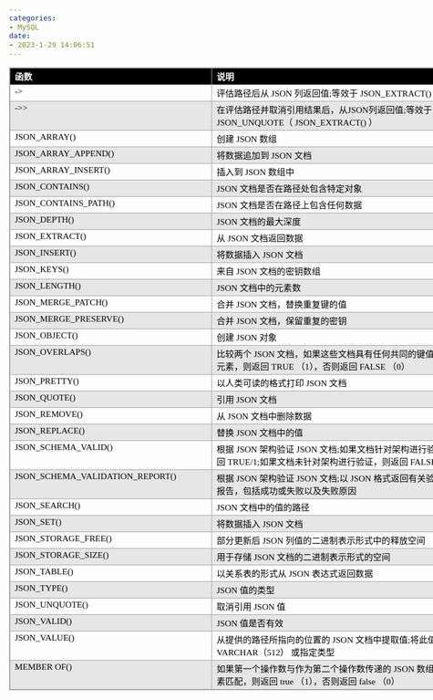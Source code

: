 ```yaml
---
categories:
- MySQL
date:
- 2023-1-29 14:06:51
---
```


<html xmlns:o="urn:schemas-microsoft-com:office:office"
xmlns:dt="uuid:C2F41010-65B3-11d1-A29F-00AA00C14882"
xmlns="http://www.w3.org/TR/REC-html40">

<head>
<meta http-equiv=Content-Type content="text/html; charset=utf-8">
<meta name=ProgId content=OneNote.File>
<meta name=Generator content="Microsoft OneNote 15">
</head>

<body lang=zh-CN style='font-family:Calibri;font-size:11.0pt'>
<!--StartFragment-->

<div style='direction:ltr;border-width:100%'>

<div style='direction:ltr;margin-top:0in;margin-left:0in;width:8.6361in'>

<div style='direction:ltr;margin-top:0in;margin-left:0in;width:8.6361in'>

<div style='direction:ltr'>

<table border=1 cellpadding=0 cellspacing=0 valign=top style='direction:ltr;
 border-collapse:collapse;border-style:solid;border-color:#A3A3A3;border-width:
 1pt' title="" summary="">
 <tr>
  <td style='border-style:solid;border-color:#A3A3A3;border-width:1pt;
  background-color:black;vertical-align:top;width:3.5541in;'>
  <p style='margin:0in;font-family:"Microsoft YaHei UI";font-size:11.5pt;
  color:white'><span style='font-weight:bold'>函数</span></p>
  </td>
  <td style='border-style:solid;border-color:#A3A3A3;border-width:1pt;
  background-color:black;vertical-align:top;width:4.9187in;'>
  <p style='margin:0in;font-family:"Microsoft YaHei UI";font-size:11.5pt;
  color:white'><span style='font-weight:bold'>说明</span></p>
  </td>
 </tr>
 <tr>
  <td style='border-style:solid;border-color:#A3A3A3;border-width:1pt;
  vertical-align:top;width:3.5541in;'>
  <p style='margin:0in;font-family:"Comic Sans MS";font-size:11.5pt;color:black'>-&gt;</p>
  </td>
  <td style='border-style:solid;border-color:#A3A3A3;border-width:1pt;
  vertical-align:top;width:4.9187in;'>
  <p style='margin:0in;font-size:11.5pt;color:black'><span style='font-family:
  "Microsoft YaHei UI"' lang=zh-CN>评估路径后从</span><span style='font-family:"Comic Sans MS"'
  lang=zh-CN> JSON </span><span style='font-family:"Microsoft YaHei UI"'
  lang=zh-CN>列返回值</span><span style='font-family:"Comic Sans MS"' lang=zh-CN>;</span><span
  style='font-family:"Microsoft YaHei UI"' lang=zh-CN>等效于</span><span
  style='font-family:"Comic Sans MS"' lang=zh-CN> JSON_EXTRACT</span><span
  style='font-family:"Comic Sans MS"' lang=en-US>()</span></p>
  </td>
 </tr>
 <tr>
  <td style='border-style:solid;border-color:#A3A3A3;border-width:1pt;
  background-color:#E7E6E6;vertical-align:top;width:3.5541in;'>
  <p style='margin:0in;font-family:"Comic Sans MS";font-size:11.5pt;color:black'>-&gt;&gt;</p>
  </td>
  <td style='border-style:solid;border-color:#A3A3A3;border-width:1pt;
  background-color:#E7E6E6;vertical-align:top;width:4.9187in;'>
  <p style='margin:0in;font-size:11.5pt;color:black'><span style='font-family:
  "Microsoft YaHei UI"' lang=zh-CN>在评估路径并取消引用结果后，从</span><span
  style='font-family:"Comic Sans MS"' lang=zh-CN>JSON</span><span
  style='font-family:"Microsoft YaHei UI"' lang=zh-CN>列返回值</span><span
  style='font-family:"Comic Sans MS"' lang=zh-CN>;</span><span
  style='font-family:"Microsoft YaHei UI"' lang=zh-CN>等效于</span><span
  style='font-family:"Comic Sans MS"' lang=zh-CN> JSON_UNQUOTE</span><span
  style='font-family:"Microsoft YaHei UI"' lang=zh-CN>（</span><span
  style='font-family:"Microsoft YaHei UI"' lang=en-US> </span><span
  style='font-family:"Comic Sans MS"' lang=zh-CN>JSON_EXTRACT</span><span
  style='font-family:"Comic Sans MS"' lang=en-US>() </span><span
  style='font-family:"Microsoft YaHei UI"' lang=zh-CN>）</span></p>
  </td>
 </tr>
 <tr>
  <td style='border-style:solid;border-color:#A3A3A3;border-width:1pt;
  vertical-align:top;width:3.5541in;'>
  <p style='margin:0in;font-family:"Comic Sans MS";font-size:11.5pt;color:black'>JSON_ARRAY()</p>
  </td>
  <td style='border-style:solid;border-color:#A3A3A3;border-width:1pt;
  vertical-align:top;width:4.9187in;'>
  <p style='margin:0in;font-size:11.5pt;color:black'><span style='font-family:
  "Microsoft YaHei UI"'>创建</span><span style='font-family:"Comic Sans MS"'>
  JSON </span><span style='font-family:"Microsoft YaHei UI"'>数组</span></p>
  </td>
 </tr>
 <tr>
  <td style='border-style:solid;border-color:#A3A3A3;border-width:1pt;
  background-color:#E7E6E6;vertical-align:top;width:3.5541in;'>
  <p style='margin:0in;font-family:"Comic Sans MS";font-size:11.5pt;color:black'>JSON_ARRAY_APPEND()</p>
  </td>
  <td style='border-style:solid;border-color:#A3A3A3;border-width:1pt;
  background-color:#E7E6E6;vertical-align:top;width:4.9187in;'>
  <p style='margin:0in;font-size:11.5pt;color:black'><span style='font-family:
  "Microsoft YaHei UI"'>将数据追加到</span><span style='font-family:"Comic Sans MS"'>
  JSON </span><span style='font-family:"Microsoft YaHei UI"'>文档</span></p>
  </td>
 </tr>
 <tr>
  <td style='border-style:solid;border-color:#A3A3A3;border-width:1pt;
  vertical-align:top;width:3.5541in;'>
  <p style='margin:0in;font-family:"Comic Sans MS";font-size:11.5pt;color:black'>JSON_ARRAY_INSERT()</p>
  </td>
  <td style='border-style:solid;border-color:#A3A3A3;border-width:1pt;
  vertical-align:top;width:4.9187in;'>
  <p style='margin:0in;font-size:11.5pt;color:black'><span style='font-family:
  "Microsoft YaHei UI"'>插入到</span><span style='font-family:"Comic Sans MS"'>
  JSON </span><span style='font-family:"Microsoft YaHei UI"'>数组中</span></p>
  </td>
 </tr>
 <tr>
  <td style='border-style:solid;border-color:#A3A3A3;border-width:1pt;
  background-color:#E7E6E6;vertical-align:top;width:3.5541in;'>
  <p style='margin:0in;font-family:"Comic Sans MS";font-size:11.5pt;color:black'>JSON_CONTAINS()</p>
  </td>
  <td style='border-style:solid;border-color:#A3A3A3;border-width:1pt;
  background-color:#E7E6E6;vertical-align:top;width:4.9187in;'>
  <p style='margin:0in;font-size:11.5pt;color:black'><span style='font-family:
  "Comic Sans MS"'>JSON </span><span style='font-family:"Microsoft YaHei UI"'>文档是否在路径处包含特定对象</span></p>
  </td>
 </tr>
 <tr>
  <td style='border-style:solid;border-color:#A3A3A3;border-width:1pt;
  vertical-align:top;width:3.5541in;'>
  <p style='margin:0in;font-family:"Comic Sans MS";font-size:11.5pt;color:black'>JSON_CONTAINS_PATH()</p>
  </td>
  <td style='border-style:solid;border-color:#A3A3A3;border-width:1pt;
  vertical-align:top;width:4.9187in;'>
  <p style='margin:0in;font-size:11.5pt;color:black'><span style='font-family:
  "Comic Sans MS"'>JSON </span><span style='font-family:"Microsoft YaHei UI"'>文档是否在路径上包含任何数据</span></p>
  </td>
 </tr>
 <tr>
  <td style='border-style:solid;border-color:#A3A3A3;border-width:1pt;
  background-color:#E7E6E6;vertical-align:top;width:3.5541in;'>
  <p style='margin:0in;font-family:"Comic Sans MS";font-size:11.5pt;color:black'>JSON_DEPTH()</p>
  </td>
  <td style='border-style:solid;border-color:#A3A3A3;border-width:1pt;
  background-color:#E7E6E6;vertical-align:top;width:4.9187in;'>
  <p style='margin:0in;font-size:11.5pt;color:black'><span style='font-family:
  "Comic Sans MS"'>JSON </span><span style='font-family:"Microsoft YaHei UI"'>文档的最大深度</span></p>
  </td>
 </tr>
 <tr>
  <td style='border-style:solid;border-color:#A3A3A3;border-width:1pt;
  vertical-align:top;width:3.5541in;'>
  <p style='margin:0in;font-family:"Comic Sans MS";font-size:11.5pt;color:black'>JSON_EXTRACT()</p>
  </td>
  <td style='border-style:solid;border-color:#A3A3A3;border-width:1pt;
  vertical-align:top;width:4.9187in;'>
  <p style='margin:0in;font-size:11.5pt;color:black'><span style='font-family:
  "Microsoft YaHei UI"'>从</span><span style='font-family:"Comic Sans MS"'> JSON
  </span><span style='font-family:"Microsoft YaHei UI"'>文档返回数据</span></p>
  </td>
 </tr>
 <tr>
  <td style='border-style:solid;border-color:#A3A3A3;border-width:1pt;
  background-color:#E7E6E6;vertical-align:top;width:3.5541in;'>
  <p style='margin:0in;font-family:"Comic Sans MS";font-size:11.5pt;color:black'>JSON_INSERT()</p>
  </td>
  <td style='border-style:solid;border-color:#A3A3A3;border-width:1pt;
  background-color:#E7E6E6;vertical-align:top;width:4.9187in;'>
  <p style='margin:0in;font-size:11.5pt;color:black'><span style='font-family:
  "Microsoft YaHei UI"'>将数据插入</span><span style='font-family:"Comic Sans MS"'>
  JSON </span><span style='font-family:"Microsoft YaHei UI"'>文档</span></p>
  </td>
 </tr>
 <tr>
  <td style='border-style:solid;border-color:#A3A3A3;border-width:1pt;
  vertical-align:top;width:3.5541in;'>
  <p style='margin:0in;font-family:"Comic Sans MS";font-size:11.5pt;color:black'>JSON_KEYS()</p>
  </td>
  <td style='border-style:solid;border-color:#A3A3A3;border-width:1pt;
  vertical-align:top;width:4.9187in;'>
  <p style='margin:0in;font-size:11.5pt;color:black'><span style='font-family:
  "Microsoft YaHei UI"'>来自</span><span style='font-family:"Comic Sans MS"'>
  JSON </span><span style='font-family:"Microsoft YaHei UI"'>文档的密钥数组</span></p>
  </td>
 </tr>
 <tr>
  <td style='border-style:solid;border-color:#A3A3A3;border-width:1pt;
  background-color:#E7E6E6;vertical-align:top;width:3.5541in;'>
  <p style='margin:0in;font-family:"Comic Sans MS";font-size:11.5pt;color:black'>JSON_LENGTH()</p>
  </td>
  <td style='border-style:solid;border-color:#A3A3A3;border-width:1pt;
  background-color:#E7E6E6;vertical-align:top;width:4.9187in;'>
  <p style='margin:0in;font-size:11.5pt;color:black'><span style='font-family:
  "Comic Sans MS"'>JSON </span><span style='font-family:"Microsoft YaHei UI"'>文档中的元素数</span></p>
  </td>
 </tr>
 <tr>
  <td style='border-style:solid;border-color:#A3A3A3;border-width:1pt;
  vertical-align:top;width:3.5541in;'>
  <p style='margin:0in;font-family:"Comic Sans MS";font-size:11.5pt;color:black'>JSON_MERGE_PATCH()</p>
  </td>
  <td style='border-style:solid;border-color:#A3A3A3;border-width:1pt;
  vertical-align:top;width:4.9187in;'>
  <p style='margin:0in;font-size:11.5pt;color:black'><span style='font-family:
  "Microsoft YaHei UI"'>合并</span><span style='font-family:"Comic Sans MS"'>
  JSON </span><span style='font-family:"Microsoft YaHei UI"'>文档，替换重复键的值</span></p>
  </td>
 </tr>
 <tr>
  <td style='border-style:solid;border-color:#A3A3A3;border-width:1pt;
  background-color:#E7E6E6;vertical-align:top;width:3.5541in;'>
  <p style='margin:0in;font-family:"Comic Sans MS";font-size:11.5pt;color:black'>JSON_MERGE_PRESERVE()</p>
  </td>
  <td style='border-style:solid;border-color:#A3A3A3;border-width:1pt;
  background-color:#E7E6E6;vertical-align:top;width:4.9187in;'>
  <p style='margin:0in;font-size:11.5pt;color:black'><span style='font-family:
  "Microsoft YaHei UI"'>合并</span><span style='font-family:"Comic Sans MS"'>
  JSON </span><span style='font-family:"Microsoft YaHei UI"'>文档，保留重复的密钥</span></p>
  </td>
 </tr>
 <tr>
  <td style='border-style:solid;border-color:#A3A3A3;border-width:1pt;
  vertical-align:top;width:3.5541in;'>
  <p style='margin:0in;font-family:"Comic Sans MS";font-size:11.5pt;color:black'>JSON_OBJECT()</p>
  </td>
  <td style='border-style:solid;border-color:#A3A3A3;border-width:1pt;
  vertical-align:top;width:4.9187in;'>
  <p style='margin:0in;font-size:11.5pt;color:black'><span style='font-family:
  "Microsoft YaHei UI"'>创建</span><span style='font-family:"Comic Sans MS"'>
  JSON </span><span style='font-family:"Microsoft YaHei UI"'>对象</span></p>
  </td>
 </tr>
 <tr>
  <td style='border-style:solid;border-color:#A3A3A3;border-width:1pt;
  background-color:#E7E6E6;vertical-align:top;width:3.5541in;'>
  <p style='margin:0in;font-family:"Comic Sans MS";font-size:11.5pt;color:black'>JSON_OVERLAPS()</p>
  </td>
  <td style='border-style:solid;border-color:#A3A3A3;border-width:1pt;
  background-color:#E7E6E6;vertical-align:top;width:4.9187in;'>
  <p style='margin:0in;font-size:11.5pt;color:black'><span style='font-family:
  "Microsoft YaHei UI"'>比较两个</span><span style='font-family:"Comic Sans MS"'>
  JSON </span><span style='font-family:"Microsoft YaHei UI"'>文档，如果这些文档具有任何共同的键值对或数组元素，则返回</span><span
  style='font-family:"Comic Sans MS"'> TRUE </span><span style='font-family:
  "Microsoft YaHei UI"'>（</span><span style='font-family:"Comic Sans MS"'>1</span><span
  style='font-family:"Microsoft YaHei UI"'>），否则返回</span><span style='font-family:
  "Comic Sans MS"'> FALSE </span><span style='font-family:"Microsoft YaHei UI"'>（</span><span
  style='font-family:"Comic Sans MS"'>0</span><span style='font-family:"Microsoft YaHei UI"'>）</span></p>
  </td>
 </tr>
 <tr>
  <td style='border-style:solid;border-color:#A3A3A3;border-width:1pt;
  vertical-align:top;width:3.5541in;'>
  <p style='margin:0in;font-family:"Comic Sans MS";font-size:11.5pt;color:black'>JSON_PRETTY()</p>
  </td>
  <td style='border-style:solid;border-color:#A3A3A3;border-width:1pt;
  vertical-align:top;width:4.9187in;'>
  <p style='margin:0in;font-size:11.5pt;color:black'><span style='font-family:
  "Microsoft YaHei UI"'>以人类可读的格式打印</span><span style='font-family:"Comic Sans MS"'>
  JSON </span><span style='font-family:"Microsoft YaHei UI"'>文档</span></p>
  </td>
 </tr>
 <tr>
  <td style='border-style:solid;border-color:#A3A3A3;border-width:1pt;
  background-color:#E7E6E6;vertical-align:top;width:3.5541in;'>
  <p style='margin:0in;font-family:"Comic Sans MS";font-size:11.5pt;color:black'>JSON_QUOTE()</p>
  </td>
  <td style='border-style:solid;border-color:#A3A3A3;border-width:1pt;
  background-color:#E7E6E6;vertical-align:top;width:4.9187in;'>
  <p style='margin:0in;font-size:11.5pt;color:black'><span style='font-family:
  "Microsoft YaHei UI"'>引用</span><span style='font-family:"Comic Sans MS"'>
  JSON </span><span style='font-family:"Microsoft YaHei UI"'>文档</span></p>
  </td>
 </tr>
 <tr>
  <td style='border-style:solid;border-color:#A3A3A3;border-width:1pt;
  vertical-align:top;width:3.5541in;'>
  <p style='margin:0in;font-family:"Comic Sans MS";font-size:11.5pt;color:black'>JSON_REMOVE()</p>
  </td>
  <td style='border-style:solid;border-color:#A3A3A3;border-width:1pt;
  vertical-align:top;width:4.9187in;'>
  <p style='margin:0in;font-size:11.5pt;color:black'><span style='font-family:
  "Microsoft YaHei UI"'>从</span><span style='font-family:"Comic Sans MS"'> JSON
  </span><span style='font-family:"Microsoft YaHei UI"'>文档中删除数据</span></p>
  </td>
 </tr>
 <tr>
  <td style='border-style:solid;border-color:#A3A3A3;border-width:1pt;
  background-color:#E7E6E6;vertical-align:top;width:3.5541in;'>
  <p style='margin:0in;font-family:"Comic Sans MS";font-size:11.5pt;color:black'>JSON_REPLACE()</p>
  </td>
  <td style='border-style:solid;border-color:#A3A3A3;border-width:1pt;
  background-color:#E7E6E6;vertical-align:top;width:4.9187in;'>
  <p style='margin:0in;font-size:11.5pt;color:black'><span style='font-family:
  "Microsoft YaHei UI"'>替换</span><span style='font-family:"Comic Sans MS"'>
  JSON </span><span style='font-family:"Microsoft YaHei UI"'>文档中的值</span></p>
  </td>
 </tr>
 <tr>
  <td style='border-style:solid;border-color:#A3A3A3;border-width:1pt;
  vertical-align:top;width:3.5541in;'>
  <p style='margin:0in;font-family:"Comic Sans MS";font-size:11.5pt;color:black'>JSON_SCHEMA_VALID()</p>
  </td>
  <td style='border-style:solid;border-color:#A3A3A3;border-width:1pt;
  vertical-align:top;width:4.9881in;'>
  <p style='margin:0in;font-size:11.5pt;color:black'><span style='font-family:
  "Microsoft YaHei UI"'>根据</span><span style='font-family:"Comic Sans MS"'>
  JSON </span><span style='font-family:"Microsoft YaHei UI"'>架构验证</span><span
  style='font-family:"Comic Sans MS"'> JSON </span><span style='font-family:
  "Microsoft YaHei UI"'>文档</span><span style='font-family:"Comic Sans MS"'>;</span><span
  style='font-family:"Microsoft YaHei UI"'>如果文档针对架构进行验证，则返回</span><span
  style='font-family:"Comic Sans MS"'> TRUE/1;</span><span style='font-family:
  "Microsoft YaHei UI"'>如果文档未针对架构进行验证，则返回</span><span style='font-family:"Comic Sans MS"'>
  FALSE/0</span></p>
  </td>
 </tr>
 <tr>
  <td style='border-style:solid;border-color:#A3A3A3;border-width:1pt;
  background-color:#E7E6E6;vertical-align:top;width:3.5541in;'>
  <p style='margin:0in;font-family:"Comic Sans MS";font-size:11.5pt;color:black'>JSON_SCHEMA_VALIDATION_REPORT()</p>
  </td>
  <td style='border-style:solid;border-color:#A3A3A3;border-width:1pt;
  background-color:#E7E6E6;vertical-align:top;width:4.934in;'>
  <p style='margin:0in;font-size:11.5pt;color:black'><span style='font-family:
  "Microsoft YaHei UI"'>根据</span><span style='font-family:"Comic Sans MS"'>
  JSON </span><span style='font-family:"Microsoft YaHei UI"'>架构验证</span><span
  style='font-family:"Comic Sans MS"'> JSON </span><span style='font-family:
  "Microsoft YaHei UI"'>文档</span><span style='font-family:"Comic Sans MS"'>;</span><span
  style='font-family:"Microsoft YaHei UI"'>以</span><span style='font-family:
  "Comic Sans MS"'> JSON </span><span style='font-family:"Microsoft YaHei UI"'>格式返回有关验证结果的报告，包括成功或失败以及失败原因</span></p>
  </td>
 </tr>
 <tr>
  <td style='border-style:solid;border-color:#A3A3A3;border-width:1pt;
  vertical-align:top;width:3.5541in;'>
  <p style='margin:0in;font-family:"Comic Sans MS";font-size:11.5pt;color:black'>JSON_SEARCH()</p>
  </td>
  <td style='border-style:solid;border-color:#A3A3A3;border-width:1pt;
  vertical-align:top;width:4.9187in;'>
  <p style='margin:0in;font-size:11.5pt;color:black'><span style='font-family:
  "Comic Sans MS"'>JSON </span><span style='font-family:"Microsoft YaHei UI"'>文档中的值的路径</span></p>
  </td>
 </tr>
 <tr>
  <td style='border-style:solid;border-color:#A3A3A3;border-width:1pt;
  background-color:#E7E6E6;vertical-align:top;width:3.5541in;'>
  <p style='margin:0in;font-family:"Comic Sans MS";font-size:11.5pt;color:black'>JSON_SET()</p>
  </td>
  <td style='border-style:solid;border-color:#A3A3A3;border-width:1pt;
  background-color:#E7E6E6;vertical-align:top;width:4.9187in;'>
  <p style='margin:0in;font-size:11.5pt;color:black'><span style='font-family:
  "Microsoft YaHei UI"'>将数据插入</span><span style='font-family:"Comic Sans MS"'>
  JSON </span><span style='font-family:"Microsoft YaHei UI"'>文档</span></p>
  </td>
 </tr>
 <tr>
  <td style='border-style:solid;border-color:#A3A3A3;border-width:1pt;
  vertical-align:top;width:3.5541in;'>
  <p style='margin:0in;font-family:"Comic Sans MS";font-size:11.5pt;color:black'>JSON_STORAGE_FREE()</p>
  </td>
  <td style='border-style:solid;border-color:#A3A3A3;border-width:1pt;
  vertical-align:top;width:4.9187in;'>
  <p style='margin:0in;font-size:11.5pt;color:black'><span style='font-family:
  "Microsoft YaHei UI"'>部分更新后</span><span style='font-family:"Comic Sans MS"'>
  JSON </span><span style='font-family:"Microsoft YaHei UI"'>列值的二进制表示形式中的释放空间</span></p>
  </td>
 </tr>
 <tr>
  <td style='border-style:solid;border-color:#A3A3A3;border-width:1pt;
  background-color:#E7E6E6;vertical-align:top;width:3.5541in;'>
  <p style='margin:0in;font-family:"Comic Sans MS";font-size:11.5pt;color:black'>JSON_STORAGE_SIZE()</p>
  </td>
  <td style='border-style:solid;border-color:#A3A3A3;border-width:1pt;
  background-color:#E7E6E6;vertical-align:top;width:4.9187in;'>
  <p style='margin:0in;font-size:11.5pt;color:black'><span style='font-family:
  "Microsoft YaHei UI"'>用于存储</span><span style='font-family:"Comic Sans MS"'>
  JSON </span><span style='font-family:"Microsoft YaHei UI"'>文档的二进制表示形式的空间</span></p>
  </td>
 </tr>
 <tr>
  <td style='border-style:solid;border-color:#A3A3A3;border-width:1pt;
  vertical-align:top;width:3.5541in;'>
  <p style='margin:0in;font-family:"Comic Sans MS";font-size:11.5pt;color:black'>JSON_TABLE()</p>
  </td>
  <td style='border-style:solid;border-color:#A3A3A3;border-width:1pt;
  vertical-align:top;width:4.9187in;'>
  <p style='margin:0in;font-size:11.5pt;color:black'><span style='font-family:
  "Microsoft YaHei UI"'>以关系表的形式从</span><span style='font-family:"Comic Sans MS"'>
  JSON </span><span style='font-family:"Microsoft YaHei UI"'>表达式返回数据</span></p>
  </td>
 </tr>
 <tr>
  <td style='border-style:solid;border-color:#A3A3A3;border-width:1pt;
  background-color:#E7E6E6;vertical-align:top;width:3.5541in;'>
  <p style='margin:0in;font-family:"Comic Sans MS";font-size:11.5pt;color:black'>JSON_TYPE()</p>
  </td>
  <td style='border-style:solid;border-color:#A3A3A3;border-width:1pt;
  background-color:#E7E6E6;vertical-align:top;width:4.9187in;'>
  <p style='margin:0in;font-size:11.5pt;color:black'><span style='font-family:
  "Comic Sans MS"'>JSON </span><span style='font-family:"Microsoft YaHei UI"'>值的类型</span></p>
  </td>
 </tr>
 <tr>
  <td style='border-style:solid;border-color:#A3A3A3;border-width:1pt;
  vertical-align:top;width:3.5541in;'>
  <p style='margin:0in;font-family:"Comic Sans MS";font-size:11.5pt;color:black'>JSON_UNQUOTE()</p>
  </td>
  <td style='border-style:solid;border-color:#A3A3A3;border-width:1pt;
  vertical-align:top;width:4.9187in;'>
  <p style='margin:0in;font-size:11.5pt;color:black'><span style='font-family:
  "Microsoft YaHei UI"'>取消引用</span><span style='font-family:"Comic Sans MS"'>
  JSON </span><span style='font-family:"Microsoft YaHei UI"'>值</span></p>
  </td>
 </tr>
 <tr>
  <td style='border-style:solid;border-color:#A3A3A3;border-width:1pt;
  background-color:#E7E6E6;vertical-align:top;width:3.5541in;'>
  <p style='margin:0in;font-family:"Comic Sans MS";font-size:11.5pt;color:black'>JSON_VALID()</p>
  </td>
  <td style='border-style:solid;border-color:#A3A3A3;border-width:1pt;
  background-color:#E7E6E6;vertical-align:top;width:4.9187in;'>
  <p style='margin:0in;font-size:11.5pt;color:black'><span style='font-family:
  "Comic Sans MS"'>JSON </span><span style='font-family:"Microsoft YaHei UI"'>值是否有效</span></p>
  </td>
 </tr>
 <tr>
  <td style='border-style:solid;border-color:#A3A3A3;border-width:1pt;
  vertical-align:top;width:3.5541in;'>
  <p style='margin:0in;font-family:"Comic Sans MS";font-size:11.5pt;color:black'>JSON_VALUE()</p>
  </td>
  <td style='border-style:solid;border-color:#A3A3A3;border-width:1pt;
  vertical-align:top;width:4.9187in;'>
  <p style='margin:0in;font-size:11.5pt;color:black'><span style='font-family:
  "Microsoft YaHei UI"'>从提供的路径所指向的位置的</span><span style='font-family:"Comic Sans MS"'>
  JSON </span><span style='font-family:"Microsoft YaHei UI"'>文档中提取值</span><span
  style='font-family:"Comic Sans MS"'>;</span><span style='font-family:"Microsoft YaHei UI"'>将此值返回为</span><span
  style='font-family:"Comic Sans MS"'> VARCHAR</span><span style='font-family:
  "Microsoft YaHei UI"'>（</span><span style='font-family:"Comic Sans MS"'>512</span><span
  style='font-family:"Microsoft YaHei UI"'>） 或指定类型</span></p>
  </td>
 </tr>
 <tr>
  <td style='border-style:solid;border-color:#A3A3A3;border-width:1pt;
  background-color:#E7E6E6;vertical-align:top;width:3.5541in;'>
  <p style='margin:0in;font-family:"Comic Sans MS";font-size:11.5pt;color:black'>MEMBER
  OF()</p>
  </td>
  <td style='border-style:solid;border-color:#A3A3A3;border-width:1pt;
  background-color:#E7E6E6;vertical-align:top;width:4.9187in;'>
  <p style='margin:0in;font-size:11.5pt;color:black'><span style='font-family:
  "Microsoft YaHei UI"'>如果第一个操作数与作为第二个操作数传递的</span><span style='font-family:
  "Comic Sans MS"'> JSON </span><span style='font-family:"Microsoft YaHei UI"'>数组的任何元素匹配，则返回</span><span
  style='font-family:"Comic Sans MS"'> true </span><span style='font-family:
  "Microsoft YaHei UI"'>（</span><span style='font-family:"Comic Sans MS"'>1</span><span
  style='font-family:"Microsoft YaHei UI"'>），否则返回</span><span style='font-family:
  "Comic Sans MS"'> false </span><span style='font-family:"Microsoft YaHei UI"'>（</span><span
  style='font-family:"Comic Sans MS"'>0</span><span style='font-family:"Microsoft YaHei UI"'>）</span></p>
  </td>
 </tr>
</table>

</div>

</div>

</div>

</div>

<!--EndFragment-->
</body>

</html>
